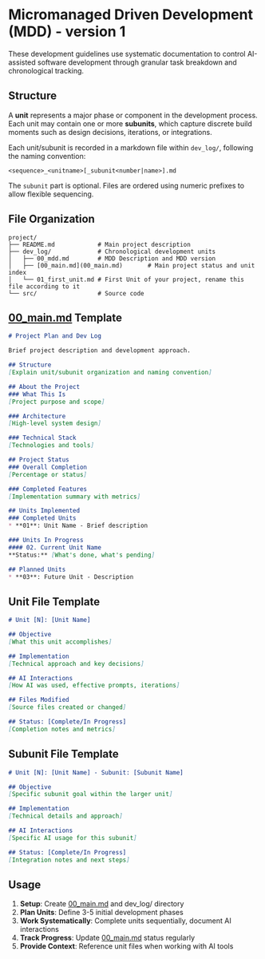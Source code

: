 # Micromanaged Driven Development (MDD) - version 1

These development guidelines use systematic documentation to control AI-assisted software development through granular task breakdown and chronological tracking.

## Structure

A **unit** represents a major phase or component in the development process. Each unit may contain one or more **subunits**, which capture discrete build moments such as design decisions, iterations, or integrations.

Each unit/subunit is recorded in a markdown file within `dev_log/`, following the naming convention:

```
<sequence>_<unitname>[_subunit<number|name>].md
```

The `subunit` part is optional. Files are ordered using numeric prefixes to allow flexible sequencing.

## File Organization

```
project/
├── README.md            # Main project description
├── dev_log/             # Chronological development units
│   ├── 00_mdd.md        # MDD Description and MDD version 
│   ├── [00_main.md](00_main.md)       # Main project status and unit index
│   └── 01_first_unit.md # First Unit of your project, rename this file according to it
└── src/                 # Source code
```

## [00_main.md](00_main.md) Template

```markdown
# Project Plan and Dev Log

Brief project description and development approach.

## Structure
[Explain unit/subunit organization and naming convention]

## About the Project
### What This Is
[Project purpose and scope]

### Architecture
[High-level system design]

### Technical Stack
[Technologies and tools]

## Project Status
### Overall Completion
[Percentage or status]

### Completed Features
[Implementation summary with metrics]

## Units Implemented
### Completed Units
* **01**: Unit Name - Brief description

### Units In Progress
#### 02. Current Unit Name
**Status:** [What's done, what's pending]

## Planned Units
* **03**: Future Unit - Description
```

## Unit File Template

```markdown
# Unit [N]: [Unit Name]

## Objective
[What this unit accomplishes]

## Implementation
[Technical approach and key decisions]

## AI Interactions
[How AI was used, effective prompts, iterations]

## Files Modified
[Source files created or changed]

## Status: [Complete/In Progress]
[Completion notes and metrics]
```

## Subunit File Template

```markdown
# Unit [N]: [Unit Name] - Subunit: [Subunit Name]

## Objective
[Specific subunit goal within the larger unit]

## Implementation
[Technical details and approach]

## AI Interactions
[Specific AI usage for this subunit]

## Status: [Complete/In Progress]
[Integration notes and next steps]
```

## Usage

1. **Setup**: Create [00_main.md](00_main.md) and dev_log/ directory
2. **Plan Units**: Define 3-5 initial development phases
3. **Work Systematically**: Complete units sequentially, document AI interactions
4. **Track Progress**: Update [00_main.md](00_main.md) status regularly
5. **Provide Context**: Reference unit files when working with AI tools
